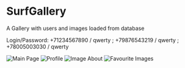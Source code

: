 # SurfGallery
A Gallery with users and images loaded from database

Login/Password: +71234567890 / qwerty ; +79876543219 / qwerty ; +78005003030 / qwerty


![Main Page](/SurfGallery/tree/main/imagesmain.png")
<img src="SurfGallery/images/Profile.png" alt="Profile">
<img src="SurfGallery/images/about_photo.png" alt="Image About">
<img src="SurfGallery/images/favs.png" alt="Favourite Images">
